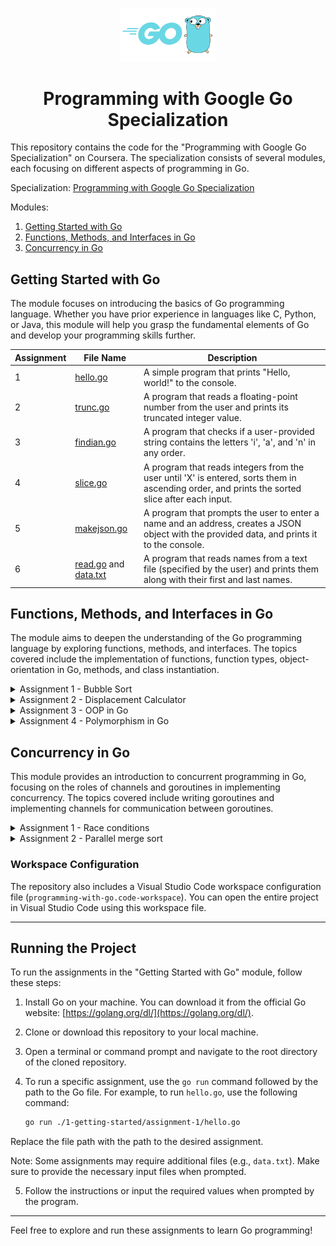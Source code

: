 <p align="center">
  <img src="src/go-logo.png" alt="Go Logo" width="30%">
</p>

<h1 align="center">Programming with Google Go Specialization</h1>

This repository contains the code for the "Programming with Google Go Specialization" on Coursera. The specialization
consists of several modules, each focusing on different aspects of programming in Go.

Specialization: [Programming with Google Go Specialization](https://www.coursera.org/specializations/google-golang)

Modules:

1. [Getting Started with Go](https://www.coursera.org/learn/golang-getting-started?specialization=google-golang)
2. [Functions, Methods, and Interfaces in Go](https://www.coursera.org/learn/golang-functions-methods?specialization=google-golang)
3. [Concurrency in Go](https://www.coursera.org/learn/golang-concurrency?specialization=google-golang)

## Getting Started with Go

The module focuses on introducing the basics of Go programming language. Whether you have prior experience in languages
like C, Python, or Java, this module will help you grasp the fundamental elements of Go and develop your programming
skills further.

| Assignment | File Name                                                                                                     | Description                                                                                                                                    |
|------------|---------------------------------------------------------------------------------------------------------------|------------------------------------------------------------------------------------------------------------------------------------------------|
| 1          | [hello.go](./1-getting-started/assignment-1/hello.go)                                                         | A simple program that prints "Hello, world!" to the console.                                                                                   |
| 2          | [trunc.go](./1-getting-started/assignment-2/trunc.go)                                                         | A program that reads a floating-point number from the user and prints its truncated integer value.                                             |
| 3          | [findian.go](./1-getting-started/assignment-3/findian.go)                                                     | A program that checks if a user-provided string contains the letters 'i', 'a', and 'n' in any order.                                           |
| 4          | [slice.go](./1-getting-started/assignment-4/slice.go)                                                         | A program that reads integers from the user until 'X' is entered, sorts them in ascending order, and prints the sorted slice after each input. |
| 5          | [makejson.go](./1-getting-started/assignment-5/makejson.go)                                                   | A program that prompts the user to enter a name and an address, creates a JSON object with the provided data, and prints it to the console.    |
| 6          | [read.go](./1-getting-started/assignment-6/read.go) and [data.txt](./1-getting-started/assignment-6/data.txt) | A program that reads names from a text file (specified by the user) and prints them along with their first and last names.                     |

## Functions, Methods, and Interfaces in Go

The module aims to deepen the understanding of the Go programming language by exploring functions, methods, and
interfaces. The topics covered include the implementation of functions, function types, object-orientation in Go,
methods, and class instantiation.

<details>
  <summary>Assignment 1 - Bubble Sort </summary>

# Integer Bubble Sort

The Integer Bubble Sort program is a command-line application that allows users to enter up to 10 integers separated by
spaces. It then sorts the integers using the bubble sort algorithm and displays the sorted array.

## Usage

1. Run the program.
2. Enter up to 10 integers separated by spaces when prompted.
3. The program will validate the input and sort the integers using the bubble sort algorithm.
4. The sorted array will be displayed.

## Algorithm

The program uses the bubble sort algorithm to sort the integers. The bubble sort algorithm works by repeatedly stepping
through the list, comparing adjacent elements, and swapping them if they are in the wrong order. This process is
repeated until the list is sorted.

## Example

```
Enter up to 10 integers (separated by spaces):
> 9 5 2 7 1

Array after sorting: [1 2 5 7 9]
```

## Limitations

- The program only accepts up to 10 integers. If more than 10 numbers are entered, the program will truncate the input
  to contain only the first 10 numbers.
- The program assumes valid input, where each input is a valid integer separated by spaces. It does not handle
  non-integer inputs or inputs with incorrect format.

</details>

<details>
  <summary>Assignment 2 - Displacement Calculator </summary>

# Displacement Calculator

The Displacement Calculator is a command-line application that allows users to calculate displacement based on time,
acceleration, initial velocity, and initial displacement. The program prompts the user to enter values for acceleration,
initial velocity, and initial displacement, and then computes the displacement after a specified time.

## Usage

1. Run the program.
2. Enter the values for acceleration, initial velocity, and initial displacement when prompted.
3. Enter the desired time for which you want to calculate the displacement.
4. The program will calculate the displacement using the provided values and display the result.

## Formula

The displacement calculation is based on the following formula:

```
displacement = 0.5 * acceleration * time^2 + initialVelocity * time + initialDisplacement
```

## Example

```
Enter acceleration:
2.5
Enter initial velocity:
1.0
Enter initial displacement:
-3.0
Enter time:
4.0

Displacement after 4 seconds: 37.0
```

## Limitations

- The program assumes valid numeric input for acceleration, initial velocity, initial displacement, and time. It does
  not handle non-numeric inputs or inputs with incorrect format.

</details>

<details>
  <summary>Assignment 3 - OOP in Go</summary>

A program that allows the user to interactively query information about different animals. It demonstrates the usage of
maps, structs, and methods in Go.

The program defines a set of predefined animals with their attributes (food, locomotion, and noise). It prompts the user
to enter an animal name and the information they want to know (eat, move, or speak). Then, it displays the corresponding
information about the animal.

The table below showcases a variety of animals along with their respective characteristics.

| Animal | Food Eaten | Locomotion Method | Spoken Sound |
|--------|------------|-------------------|--------------|
| cow    | grass      | walk              | moo          |
| bird   | worms      | fly               | peep         |
| snake  | mice       | slither           | hsss         |

Once the program is running, you can start entering commands. Each command should consist of an animal name and the
desired information, separated by a space.

Here's an example of how you can interact with the program:

   ```
   > cow eat
   Grass
   > bird move
   Fly
   ```

</details>

<details>
  <summary>Assignment 4 - Polymorphism in Go</summary>

The fourth assignment extends the functionality of the previous assignment by allowing the user to dynamically create
new animals and add them to the existing set of animals.

The table below showcases a variety of animals along with their respective characteristics.

| Animal | Food Eaten | Locomotion Method | Spoken Sound |
|--------|------------|-------------------|--------------|
| cow    | grass      | walk              | moo          |
| bird   | worms      | fly               | peep         |
| snake  | mice       | slither           | hsss         |

The program prompts the user to enter a command ("newanimal" or "query"), an animal name, and additional details based
on the command.

* For the "`newanimal`" command, it creates a new animal of the specified type and adds it to the animals map.
* For the "`query`" command, it retrieves the requested information about the specified animal.

To interact with the program, use the following format:

  ```
> newanimal <animal_name> <details>
> query <animal_name> <details>
  ```

For the `newanimal` command, the `details` field represents the type of the animal to create (e.g., "cow", "bird", "
snake").

For the `query` command, the `details` field represents the information requested about the animal (e.g., "eat", "
move", "speak").

Here's an example of how you can interact with the program:

  ```
> newanimal cow moomoo
> Created it!
> newanimal bird tweetie
> Created it!
> query cow move
> walk
> query bird speak
> peep
  ```

</details>

## Concurrency in Go

This module provides an introduction to concurrent programming in Go, focusing on the roles of channels and goroutines
in implementing concurrency. The topics covered include writing goroutines and implementing channels for communication
between goroutines.

<details>
  <summary>Assignment 1 - Race conditions</summary>

This Go program showcases a race condition scenario when two goroutines are executed concurrently. It provides a simple
demonstration of how a race condition can occur and affect the outcome of the program.

The race condition in this program occurs due to the concurrent access and modification of the shared variable `counter`
by the `incrementCounter` and `printCounter` goroutines. Both goroutines read and write to the counter variable without
any synchronization mechanism.

During execution, the `incrementCounter` goroutine reads the current value of `counter`, increments it, and writes the
updated value back. At the same time, the `printCounter` goroutine reads the value of `counter` and prints it.

Since there is no synchronization between the goroutines, the interleaving of their operations can lead to unexpected
results. The race condition manifests when both goroutines read the counter value simultaneously, resulting in
inconsistencies in the printed output.

</details>

<details>
  <summary>Assignment 2 - Parallel merge sort</summary>

This program implements parallel merge sort to efficiently sort a series of integers. It takes input from the user,
which should be a space-separated series of integers. The program divides the input into four subarrays and uses
goroutines to sort each subarray concurrently. Finally, it merges the sorted subarrays to obtain the sorted array.

By dividing the input into four subarrays and sorting them concurrently using goroutines, the program takes advantage of
parallelism to improve performance. However, the performance gain depends on the size of the input and the hardware
resources available.

Note that the program assumes the input contains a valid series of integers separated by spaces. It performs minimal
error checking and may produce unexpected results if the input is not properly formatted.

</details>

### Workspace Configuration

The repository also includes a Visual Studio Code workspace configuration file (`programming-with-go.code-workspace`).
You can open the entire project in Visual Studio Code using this workspace file.

---

## Running the Project

To run the assignments in the "Getting Started with Go" module, follow these steps:

1. Install Go on your machine. You can download it from the official Go
   website: [https://golang.org/dl/](https://golang.org/dl/).

2. Clone or download this repository to your local machine.

3. Open a terminal or command prompt and navigate to the root directory of the cloned repository.

4. To run a specific assignment, use the `go run` command followed by the path to the Go file. For example, to
   run `hello.go`, use the following command:

   ```bash
   go run ./1-getting-started/assignment-1/hello.go
   ```

Replace the file path with the path to the desired assignment.

Note: Some assignments may require additional files (e.g., `data.txt`). Make sure to provide the necessary input
files when prompted.

5. Follow the instructions or input the required values when prompted by the program.

---

Feel free to explore and run these assignments to learn Go programming!
